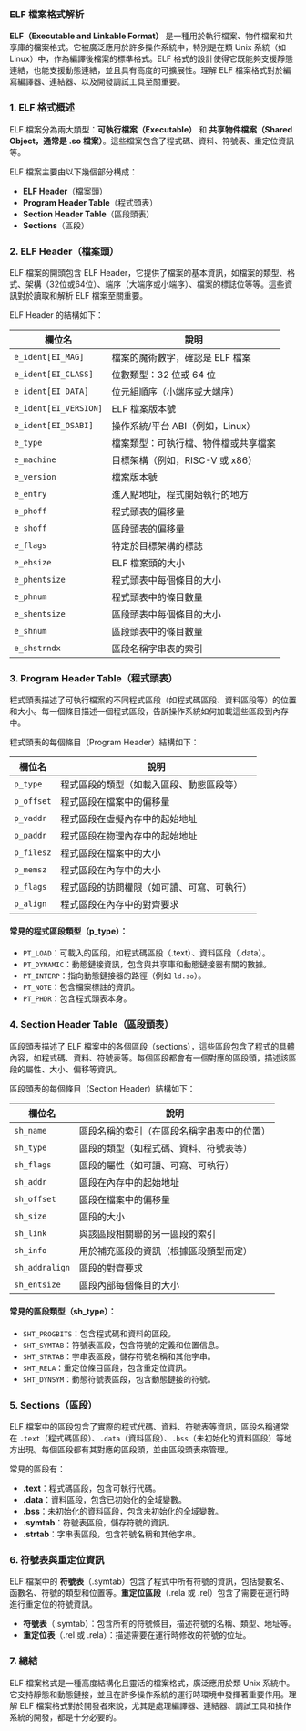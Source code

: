 ### ELF 檔案格式解析

**ELF（Executable and Linkable Format）** 是一種用於執行檔案、物件檔案和共享庫的檔案格式。它被廣泛應用於許多操作系統中，特別是在類 Unix 系統（如 Linux）中，作為編譯後檔案的標準格式。ELF 格式的設計使得它既能夠支援靜態連結，也能支援動態連結，並且具有高度的可擴展性。理解 ELF 檔案格式對於編寫編譯器、連結器、以及開發調試工具至關重要。

### 1. **ELF 格式概述**

ELF 檔案分為兩大類型：**可執行檔案（Executable）** 和 **共享物件檔案（Shared Object，通常是 .so 檔案）**。這些檔案包含了程式碼、資料、符號表、重定位資訊等。

ELF 檔案主要由以下幾個部分構成：

- **ELF Header**（檔案頭）
- **Program Header Table**（程式頭表）
- **Section Header Table**（區段頭表）
- **Sections**（區段）

### 2. **ELF Header（檔案頭）**

ELF 檔案的開頭包含 ELF Header，它提供了檔案的基本資訊，如檔案的類型、格式、架構（32位或64位）、端序（大端序或小端序）、檔案的標誌位等等。這些資訊對於讀取和解析 ELF 檔案至關重要。

ELF Header 的結構如下：

| 欄位名               | 說明                                  |
|----------------------|---------------------------------------|
| `e_ident[EI_MAG]`     | 檔案的魔術數字，確認是 ELF 檔案       |
| `e_ident[EI_CLASS]`   | 位數類型：32 位或 64 位              |
| `e_ident[EI_DATA]`    | 位元組順序（小端序或大端序）          |
| `e_ident[EI_VERSION]` | ELF 檔案版本號                        |
| `e_ident[EI_OSABI]`   | 操作系統/平台 ABI（例如，Linux）      |
| `e_type`              | 檔案類型：可執行檔、物件檔或共享檔案  |
| `e_machine`           | 目標架構（例如，RISC-V 或 x86）       |
| `e_version`           | 檔案版本號                            |
| `e_entry`             | 進入點地址，程式開始執行的地方        |
| `e_phoff`             | 程式頭表的偏移量                      |
| `e_shoff`             | 區段頭表的偏移量                      |
| `e_flags`             | 特定於目標架構的標誌                  |
| `e_ehsize`            | ELF 檔案頭的大小                      |
| `e_phentsize`         | 程式頭表中每個條目的大小              |
| `e_phnum`             | 程式頭表中的條目數量                  |
| `e_shentsize`         | 區段頭表中每個條目的大小              |
| `e_shnum`             | 區段頭表中的條目數量                  |
| `e_shstrndx`          | 區段名稱字串表的索引                  |

### 3. **Program Header Table（程式頭表）**

程式頭表描述了可執行檔案的不同程式區段（如程式碼區段、資料區段等）的位置和大小。每一個條目描述一個程式區段，告訴操作系統如何加載這些區段到內存中。

程式頭表的每個條目（Program Header）結構如下：

| 欄位名       | 說明                                  |
|--------------|---------------------------------------|
| `p_type`     | 程式區段的類型（如載入區段、動態區段等）|
| `p_offset`   | 程式區段在檔案中的偏移量              |
| `p_vaddr`    | 程式區段在虛擬內存中的起始地址        |
| `p_paddr`    | 程式區段在物理內存中的起始地址        |
| `p_filesz`   | 程式區段在檔案中的大小                |
| `p_memsz`    | 程式區段在內存中的大小                |
| `p_flags`    | 程式區段的訪問權限（如可讀、可寫、可執行）|
| `p_align`    | 程式區段在內存中的對齊要求           |

#### 常見的程式區段類型（p_type）：
- `PT_LOAD`：可載入的區段，如程式碼區段（.text）、資料區段（.data）。
- `PT_DYNAMIC`：動態鏈接資訊，包含與共享庫和動態鏈接器有關的數據。
- `PT_INTERP`：指向動態鏈接器的路徑（例如 `ld.so`）。
- `PT_NOTE`：包含檔案標註的資訊。
- `PT_PHDR`：包含程式頭表本身。

### 4. **Section Header Table（區段頭表）**

區段頭表描述了 ELF 檔案中的各個區段（sections），這些區段包含了程式的具體內容，如程式碼、資料、符號表等。每個區段都會有一個對應的區段頭，描述該區段的屬性、大小、偏移等資訊。

區段頭表的每個條目（Section Header）結構如下：

| 欄位名        | 說明                                  |
|---------------|---------------------------------------|
| `sh_name`     | 區段名稱的索引（在區段名稱字串表中的位置）|
| `sh_type`     | 區段的類型（如程式碼、資料、符號表等） |
| `sh_flags`    | 區段的屬性（如可讀、可寫、可執行）     |
| `sh_addr`     | 區段在內存中的起始地址                |
| `sh_offset`   | 區段在檔案中的偏移量                  |
| `sh_size`     | 區段的大小                            |
| `sh_link`     | 與該區段相關聯的另一區段的索引        |
| `sh_info`     | 用於補充區段的資訊（根據區段類型而定） |
| `sh_addralign`| 區段的對齊要求                        |
| `sh_entsize`  | 區段內部每個條目的大小                |

#### 常見的區段類型（sh_type）：
- `SHT_PROGBITS`：包含程式碼和資料的區段。
- `SHT_SYMTAB`：符號表區段，包含符號的定義和位置信息。
- `SHT_STRTAB`：字串表區段，儲存符號名稱和其他字串。
- `SHT_RELA`：重定位條目區段，包含重定位資訊。
- `SHT_DYNSYM`：動態符號表區段，包含動態鏈接的符號。

### 5. **Sections（區段）**

ELF 檔案中的區段包含了實際的程式代碼、資料、符號表等資訊，區段名稱通常在 `.text`（程式碼區段）、`.data`（資料區段）、`.bss`（未初始化的資料區段）等地方出現。每個區段都有其對應的區段頭，並由區段頭表來管理。

常見的區段有：

- **.text**：程式碼區段，包含可執行代碼。
- **.data**：資料區段，包含已初始化的全域變數。
- **.bss**：未初始化的資料區段，包含未初始化的全域變數。
- **.symtab**：符號表區段，儲存符號的資訊。
- **.strtab**：字串表區段，包含符號名稱和其他字串。

### 6. **符號表與重定位資訊**

ELF 檔案中的 **符號表**（.symtab）包含了程式中所有符號的資訊，包括變數名、函數名、符號的類型和位置等。**重定位區段**（.rela 或 .rel）包含了需要在運行時進行重定位的符號資訊。

- **符號表**（.symtab）：包含所有的符號條目，描述符號的名稱、類型、地址等。
- **重定位表**（.rel 或 .rela）：描述需要在運行時修改的符號的位址。

### 7. **總結**

ELF 檔案格式是一種高度結構化且靈活的檔案格式，廣泛應用於類 Unix 系統中。它支持靜態和動態鏈接，並且在許多操作系統的運行時環境中發揮著重要作用。理解 ELF 檔案格式對於開發者來說，尤其是處理編譯器、連結器、調試工具和操作系統的開發，都是十分必要的。